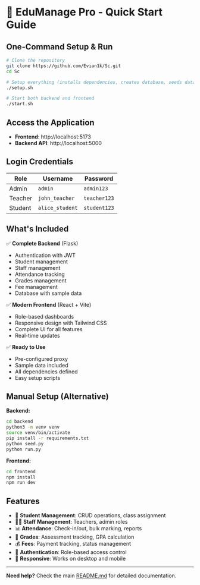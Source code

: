 # 🚀 EduManage Pro - Quick Start Guide

## One-Command Setup & Run

```bash
# Clone the repository
git clone https://github.com/Evian1k/Sc.git
cd Sc

# Setup everything (installs dependencies, creates database, seeds data)
./setup.sh

# Start both backend and frontend
./start.sh
```

## Access the Application

- **Frontend**: http://localhost:5173
- **Backend API**: http://localhost:5000

## Login Credentials

| Role | Username | Password |
|------|----------|----------|
| Admin | `admin` | `admin123` |
| Teacher | `john_teacher` | `teacher123` |
| Student | `alice_student` | `student123` |

## What's Included

✅ **Complete Backend** (Flask)
- Authentication with JWT
- Student management
- Staff management  
- Attendance tracking
- Grades management
- Fee management
- Database with sample data

✅ **Modern Frontend** (React + Vite)
- Role-based dashboards
- Responsive design with Tailwind CSS
- Complete UI for all features
- Real-time updates

✅ **Ready to Use**
- Pre-configured proxy
- Sample data included
- All dependencies defined
- Easy setup scripts

## Manual Setup (Alternative)

**Backend:**
```bash
cd backend
python3 -m venv venv
source venv/bin/activate
pip install -r requirements.txt
python seed.py
python run.py
```

**Frontend:**
```bash
cd frontend
npm install
npm run dev
```

## Features

- 👥 **Student Management**: CRUD operations, class assignment
- 👨‍🏫 **Staff Management**: Teachers, admin roles
- 📊 **Attendance**: Check-in/out, bulk marking, reports
- 📝 **Grades**: Assessment tracking, GPA calculation
- 💰 **Fees**: Payment tracking, status management
- 🔐 **Authentication**: Role-based access control
- 📱 **Responsive**: Works on desktop and mobile

---

**Need help?** Check the main [README.md](README.md) for detailed documentation.